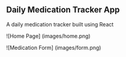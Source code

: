 ## Daily Medication Tracker App

A daily medication tracker built using React

![Home Page] (images/home.png)

![Medication Form] (images/form.png)